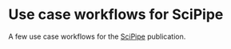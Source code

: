 # Use case workflows for SciPipe

A few use case workflows for the [SciPipe](http://scipipe.org) publication.
